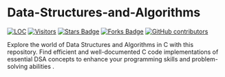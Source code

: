 # Data-Structures-and-Algorithms

<a href="https://github.com/AtharvaKulkarniIT/Data-Structures-and-Algorithms"><img src="https://sloc.xyz/github/AtharvaKulkarniIT/Data-Structures-and-Algorithms" alt="LOC"/></a>
<a href="https://github.com/AtharvaKulkarniIT/Data-Structures-and-Algorithms"><img src="https://visitor-badge.laobi.icu/badge?page_id=AtharvaKulkarniIT.Data-Structures-and-Algorithms" alt="Visitors"/></a>
<a href="https://github.com/AtharvaKulkarniIT/Data-Structures-and-Algorithms/stargazers"><img src="https://img.shields.io/github/stars/AtharvaKulkarniIT/Data-Structures-and-Algorithms" alt="Stars Badge"/></a>
<a href="https://github.com/AtharvaKulkarniIT/Data-Structures-and-Algorithms/network/members"><img src="https://img.shields.io/github/forks/AtharvaKulkarniIT/Data-Structures-and-Algorithms" alt="Forks Badge"/></a>
<a href="https://github.com/AtharvaKulkarniIT/Data-Structures-and-Algorithms/graphs/contributors"><img alt="GitHub contributors" src="https://img.shields.io/github/contributors/AtharvaKulkarniIT/Data-Structures-and-Algorithms?color=green"></a>

Explore the world of Data Structures and Algorithms in C with this repository. Find efficient and well-documented C code implementations of essential DSA concepts to enhance your programming skills and problem-solving abilities .
